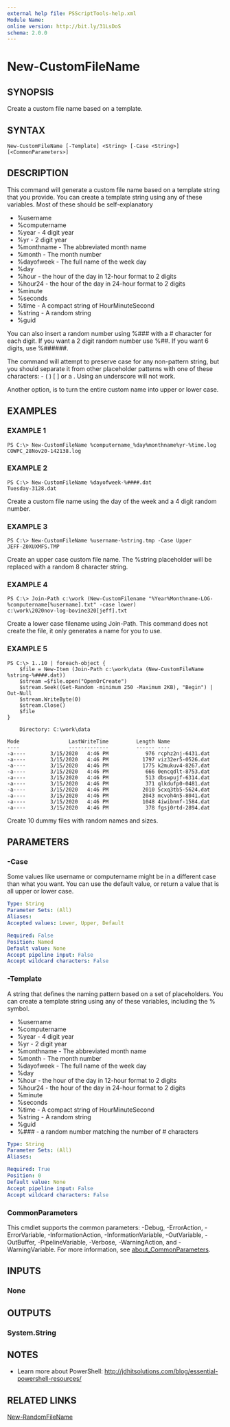 ```yaml
---
external help file: PSScriptTools-help.xml
Module Name:
online version: http://bit.ly/31LsDoS
schema: 2.0.0
---
```


# New-CustomFileName

## SYNOPSIS
Create a custom file name based on a template.

## SYNTAX

```
New-CustomFileName [-Template] <String> [-Case <String>] [<CommonParameters>]
```

## DESCRIPTION
This command will generate a custom file name based on a template string that you provide.
You can create a template string using any of these variables.
Most of these should be self-explanatory

- %username
- %computername
- %year  - 4 digit year
- %yr  - 2 digit year
- %monthname - The abbreviated month name
- %month  - The month number
- %dayofweek - The full name of the week day
- %day
- %hour - the hour of the day in 12-hour format to 2 digits
- %hour24 - the hour of the day in 24-hour format to 2 digits
- %minute
- %seconds
- %time  - A compact string of HourMinuteSecond
- %string - A random string
- %guid

You can also insert a random number using %### with a # character for each digit.
If you want a 2 digit random number use %##.
If you want 6 digits, use %######.

The command will attempt to preserve case for any non-pattern string, but you should separate it from other placeholder patterns with one of these characters: - ( ) \[ \] or a .
Using an underscore will not work.

Another option, is to turn the entire custom name into upper or lower case.

## EXAMPLES

### EXAMPLE 1
```
PS C:\> New-CustomFileName %computername_%day%monthname%yr-%time.log
COWPC_28Nov20-142138.log
```

### EXAMPLE 2
```
PS C:\> New-CustomFileName %dayofweek-%####.dat
Tuesday-3128.dat
```

Create a custom file name using the day of the week and a 4 digit random number.

### EXAMPLE 3
```
PS C:\> New-CustomFileName %username-%string.tmp -Case Upper
JEFF-Z0XUXMFS.TMP
```

Create an upper case custom file name.
The %string placeholder will be replaced with a random 8 character string.

### EXAMPLE 4
```
PS C:\> Join-Path c:\work (New-CustomFilename "%Year%Monthname-LOG-%computername[%username].txt" -case lower)
c:\work\2020nov-log-bovine320[jeff].txt
```

Create a lower case filename using Join-Path.
This command does not create the file, it only generates a name for you to use.

### EXAMPLE 5
```
PS C:\> 1..10 | foreach-object {
    $file = New-Item (Join-Path c:\work\data (New-CustomFileName %string-%####.dat))
    $stream =$file.open("OpenOrCreate")
    $stream.Seek((Get-Random -minimum 250 -Maximum 2KB), "Begin") | Out-Null
    $stream.WriteByte(0)
    $stream.Close()
    $file
}

    Directory: C:\work\data

Mode                LastWriteTime         Length Name
----                -------------         ------ ----
-a----        3/15/2020   4:46 PM            976 rcphz2nj-6431.dat
-a----        3/15/2020   4:46 PM           1797 viz32er5-0526.dat
-a----        3/15/2020   4:46 PM           1775 k2mukuv4-8267.dat
-a----        3/15/2020   4:46 PM            666 0encqdlt-8753.dat
-a----        3/15/2020   4:46 PM            513 dbswpujf-6314.dat
-a----        3/15/2020   4:46 PM            371 qlkdufp0-0481.dat
-a----        3/15/2020   4:46 PM           2010 5cxq3tb5-5624.dat
-a----        3/15/2020   4:46 PM           2043 mcvoh4n5-8041.dat
-a----        3/15/2020   4:46 PM           1048 4iwibnmf-1584.dat
-a----        3/15/2020   4:46 PM            378 fgsj0rtd-2894.dat
```

Create 10 dummy files with random names and sizes.

## PARAMETERS

### -Case
Some values like username or computername might be in a different case than what you want.
You can use the default value, or return a value that is all upper or lower case.

```yaml
Type: String
Parameter Sets: (All)
Aliases:
Accepted values: Lower, Upper, Default

Required: False
Position: Named
Default value: None
Accept pipeline input: False
Accept wildcard characters: False
```

### -Template
A string that defines the naming pattern based on a set of placeholders.
You can create a template string using any of these variables, including the % symbol.

- %username
- %computername
- %year  - 4 digit year
- %yr  - 2 digit year
- %monthname - The abbreviated month name
- %month  - The month number
- %dayofweek - The full name of the week day
- %day
- %hour - the hour of the day in 12-hour format to 2 digits
- %hour24 - the hour of the day in 24-hour format to 2 digits
- %minute
- %seconds
- %time  - A compact string of HourMinuteSecond
- %string - A random string
- %guid
- %### - a random number matching the number of # characters

```yaml
Type: String
Parameter Sets: (All)
Aliases:

Required: True
Position: 0
Default value: None
Accept pipeline input: False
Accept wildcard characters: False
```

### CommonParameters
This cmdlet supports the common parameters: -Debug, -ErrorAction, -ErrorVariable, -InformationAction, -InformationVariable, -OutVariable, -OutBuffer, -PipelineVariable, -Verbose, -WarningAction, and -WarningVariable. For more information, see [about_CommonParameters](http://go.microsoft.com/fwlink/?LinkID=113216).

## INPUTS

### None
## OUTPUTS

### System.String
## NOTES
* Learn more about PowerShell: http://jdhitsolutions.com/blog/essential-powershell-resources/

## RELATED LINKS

[New-RandomFileName]()

